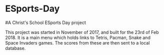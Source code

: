 # ESports-Day
#A Christ's School ESports Day project

This project was started in November of 2017, and built for the 23rd of Feb 2018. It is a main menu which holds links to Tetris, Pacman, Snake and Space Invaders games. The scores from these are then sent to a local database.
